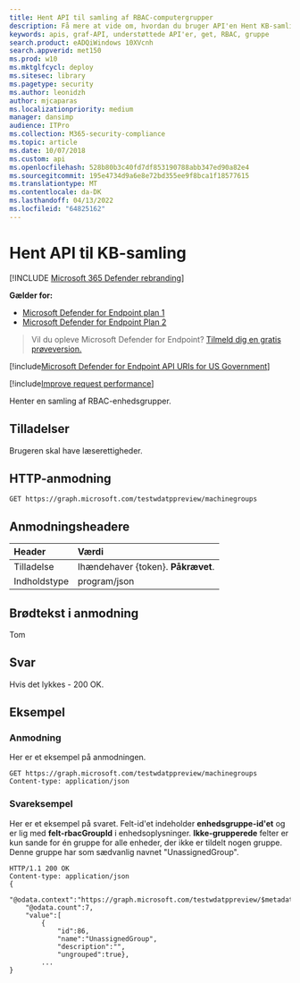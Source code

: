 ```yaml
---
title: Hent API til samling af RBAC-computergrupper
description: Få mere at vide om, hvordan du bruger API'en Hent KB-samling til at hente en samling af RBAC-enhedsgrupper i Microsoft Defender for Endpoint.
keywords: apis, graf-API, understøttede API'er, get, RBAC, gruppe
search.product: eADQiWindows 10XVcnh
search.appverid: met150
ms.prod: w10
ms.mktglfcycl: deploy
ms.sitesec: library
ms.pagetype: security
ms.author: leonidzh
author: mjcaparas
ms.localizationpriority: medium
manager: dansimp
audience: ITPro
ms.collection: M365-security-compliance
ms.topic: article
ms.date: 10/07/2018
ms.custom: api
ms.openlocfilehash: 528b80b3c40fd7df853190788abb347ed90a82e4
ms.sourcegitcommit: 195e4734d9a6e8e72bd355ee9f8bca1f18577615
ms.translationtype: MT
ms.contentlocale: da-DK
ms.lasthandoff: 04/13/2022
ms.locfileid: "64825162"
---
```

# <a name="get-kb-collection-api"></a>Hent API til KB-samling

[!INCLUDE [Microsoft 365 Defender rebranding](../../includes/microsoft-defender.md)]


**Gælder for:** 
- [Microsoft Defender for Endpoint plan 1](https://go.microsoft.com/fwlink/?linkid=2154037)
- [Microsoft Defender for Endpoint Plan 2](https://go.microsoft.com/fwlink/?linkid=2154037)

> Vil du opleve Microsoft Defender for Endpoint? [Tilmeld dig en gratis prøveversion.](https://signup.microsoft.com/create-account/signup?products=7f379fee-c4f9-4278-b0a1-e4c8c2fcdf7e&ru=https://aka.ms/MDEp2OpenTrial?ocid=docs-wdatp-exposedapis-abovefoldlink)

[!include[Microsoft Defender for Endpoint API URIs for US Government](../../includes/microsoft-defender-api-usgov.md)]

[!include[Improve request performance](../../includes/improve-request-performance.md)]

Henter en samling af RBAC-enhedsgrupper.

## <a name="permissions"></a>Tilladelser

Brugeren skal have læserettigheder.

## <a name="http-request"></a>HTTP-anmodning

```http
GET https://graph.microsoft.com/testwdatppreview/machinegroups
```

## <a name="request-headers"></a>Anmodningsheadere

Header|Værdi
:---|:---
Tilladelse | Ihændehaver {token}. **Påkrævet**.
Indholdstype | program/json

## <a name="request-body"></a>Brødtekst i anmodning

Tom

## <a name="response"></a>Svar

Hvis det lykkes - 200 OK.

## <a name="example"></a>Eksempel

### <a name="request"></a>Anmodning

Her er et eksempel på anmodningen.

```http
GET https://graph.microsoft.com/testwdatppreview/machinegroups
Content-type: application/json
```

### <a name="response-example"></a>Svareksempel

Her er et eksempel på svaret.
Felt-id'et indeholder **enhedsgruppe-id'et** og er lig med **felt-rbacGroupId** i enhedsoplysninger.
**Ikke-grupperede** felter er kun sande for én gruppe for alle enheder, der ikke er tildelt nogen gruppe. Denne gruppe har som sædvanlig navnet "UnassignedGroup".

```http
HTTP/1.1 200 OK
Content-type: application/json
{
    "@odata.context":"https://graph.microsoft.com/testwdatppreview/$metadata#MachineGroups",
    "@odata.count":7,
    "value":[
        {
            "id":86,
            "name":"UnassignedGroup",
            "description":"",
            "ungrouped":true},
        ...
}
```
